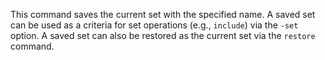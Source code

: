 This command saves the current set with the specified name. A saved set can be
used as a criteria for set operations (e.g., `include`) via the `-set` option.
A saved set can also be restored as the current set via the `restore` command.
